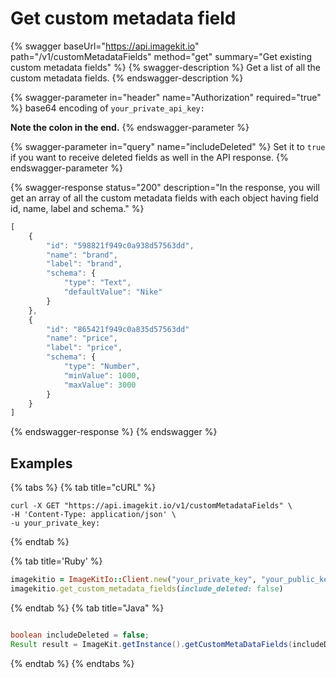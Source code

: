 # Get custom metadata field

{% swagger baseUrl="https://api.imagekit.io" path="/v1/customMetadataFields" method="get" summary="Get existing custom metadata fields" %}
{% swagger-description %}
Get a list of all the custom metadata fields.
{% endswagger-description %}

{% swagger-parameter in="header" name="Authorization" required="true" %}
base64 encoding of `your_private_api_key:`

**Note the colon in the end.**
{% endswagger-parameter %}

{% swagger-parameter in="query" name="includeDeleted" %}
Set it to `true` if you want to receive deleted fields as well in the API response.
{% endswagger-parameter %}

{% swagger-response status="200" description="In the response, you will get an array of all the custom metadata fields with each object having field id, name, label and schema." %}
```javascript
[
    {
        "id": "598821f949c0a938d57563dd",
        "name": "brand",
        "label": "brand",
        "schema": {
            "type": "Text",
            "defaultValue": "Nike"
        }
    },
    {
        "id": "865421f949c0a835d57563dd"
        "name": "price",
        "label": "price",
        "schema": {
            "type": "Number",
            "minValue": 1000,
            "maxValue": 3000
        }
    }
]
```
{% endswagger-response %}
{% endswagger %}



## Examples

{% tabs %}
{% tab title="cURL" %}
```basic
curl -X GET "https://api.imagekit.io/v1/customMetadataFields" \
-H 'Content-Type: application/json' \
-u your_private_key:
```
{% endtab %}

{% tab title='Ruby' %}
```ruby
imagekitio = ImageKitIo::Client.new("your_private_key", "your_public_key", "your_url_endpoint")
imagekitio.get_custom_metadata_fields(include_deleted: false)
```

{% endtab %}
{% tab title="Java" %}
```java

boolean includeDeleted = false;
Result result = ImageKit.getInstance().getCustomMetaDataFields(includeDeleted);

```
{% endtab %}
{% endtabs %}
